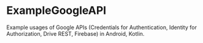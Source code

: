 # ExampleGoogleAPI

Example usages of Google APIs (Credentials for Authentication, Identity for Authorization, Drive REST, Firebase) in Android, Kotlin.
